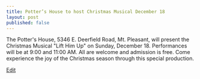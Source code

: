 ```yaml
---
title: Potter’s House to host Christmas Musical December 18
layout: post
published: false
---
```

The Potter's House, 5346 E. Deerfield Road, Mt. Pleasant, will present the Christmas Musical "Lift Him Up" on Sunday, December 18. Performances will be at 9:00 and 11:00 AM. All are welcome and admission is free. Come experience the joy of the Christmas season through this special production.

[Edit](https://docs.google.com/document/d/1__ovymddOp5As_dNVvYXWSUd_ukOjAHpt9mES05X6tc/edit?usp=sharing)

